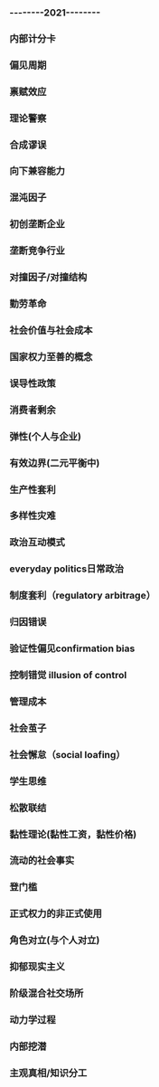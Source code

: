 ### --------2021--------
### 内部计分卡
### 偏见周期
### 禀赋效应
### 理论警察
### 合成谬误
### 向下兼容能力
### 混沌因子
### 初创垄断企业
### 垄断竞争行业
### 对撞因子/对撞结构
### 勤劳革命
### 社会价值与社会成本
### 国家权力至善的概念
### 误导性政策
### 消费者剩余
### 弹性(个人与企业)
### 有效边界(二元平衡中)
### 生产性套利
### 多样性灾难
### 政治互动模式
### everyday politics日常政治
### 制度套利（regulatory arbitrage）
### 归因错误
### 验证性偏见confirmation bias
### 控制错觉 illusion of control
### 管理成本
### 社会茧子
### 社会懈怠（social loafing）
### 学生思维
### 松散联结
### 黏性理论(黏性工资，黏性价格)
### 流动的社会事实
### 登门槛
### 正式权力的非正式使用
### 角色对立(与个人对立)
### 抑郁现实主义
### 阶级混合社交场所
### 动力学过程
### 内部挖潜
### 主观真相/知识分工